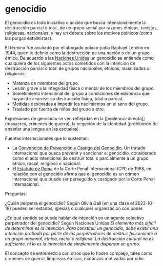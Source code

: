 # genocidio
El genocidio es toda iniciativa o acción que busca intencionalmente la destrucción parcial o total, de un grupo social por razones étnicas, racistas, religiosas, nacionales, y hay un debate sobre los motivos políticos (como las purgas estalinistas).
 
El término fue acuñado por el abogado polaco-judío Raphael Lemkin en 1944, quien lo definió como la destrucción de una nación o de un grupo étnico. De acuerdo a las [Naciones Unidas](https://www.un.org/en/genocideprevention/genocide.shtml) un genocidio se entiende como cualquiera de los siguientes actos cometidos con la intención de destrucción parcial o total de grupos nacionales, étnicos, racializados o religiosos:

- Matanza de miembros del grupo.
- Lesión grave a la integridad física o mental de los miembros del grupo.
- Sometimiento intencional del grupo a condiciones de existencia que hayan de acarrear su destrucción física, total o parcial.
- Medidas destinadas a impedir los nacimientos en el seno del grupo.
- Traslado por fuerza de niños del grupo a otro.

Expresiones de genocidio se ven reflejadas en la [[violencia-directa]] (masacres, crímenes de guerra), la negación de la identidad (prohibición de enseñar una lengua en las escuelas).

Fuentes internacionales que lo sustentan:

- La [Convención de Prevención y Castigo del Genocidio](https://www.un.org/en/genocideprevention/documents/atrocity-crimes/Doc.1_Convention%20on%20the%20Prevention%20and%20Punishment%20of%20the%20Crime%20of%20Genocide.pdf). Un tratado internacional que busca prevenir y sancionar el genocidio, considerado como el acto intencional de destruir total o parcialmente a un grupo étnico, racial, religioso o nacional.
- El [Estatuto de Roma](https://www.un.org/spanish/law/icc/statute/spanish/rome_statute(s).pdf) de la Corte Penal Internacional (CPI) de 1998, en relación con el genocidio afirma que el genocidio es un crimen internacional que puede ser perseguido y castigado por la Corte Penal Internacional.

Preguntas:

¿Quién perpetra el genocidio? Según Olivia Gall (en una clase el 2023-10-18) pueden ser estados, iglesias o cualquier organización con poder.

¿En qué sentido se puede hablar de intención en un agente colectivo perpetrador del genocidio? Según Naciones Unidas *El elemento más difícil de determinar es la intención. Para constituir un genocidio, debe existir una intención probada por parte de los perpetradores de destruir físicamente a un grupo nacional, étnico, racial o religioso. La destrucción cultural no es suficiente, ni lo es la intención de simplemente dispersar un grupo.*

El concepto se entremezcla con otros que lo hacen complejo, tales como crímenes de guerra, limpiezas étnicas, matanzas motivadas por odio.

